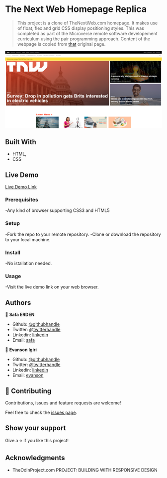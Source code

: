# The Next Web Homepage Replica

> This project is a clone of TheNextWeb.com homepage. It makes use of float, flex and grid CSS display positioning styles. This was completed as part of the Microverse remote software developement curriculum using the pair programming approach. Content of the webpage is copied from [that](https://www.thenextweb.com) original page.

![screenshot](./Assets/img/readme.PNG)

## Built With

- HTML,
- CSS

## Live Demo

[Live Demo Link](https://safaerden.github.io/TheNextWeb-Replica/)

### Prerequisites

-Any kind of browser supporting CSS3 and HTML5

### Setup

-Fork the repo to your remote repository.
-Clone or download the repository to your local machine.

### Install

-No istallation needed.

### Usage

-Visit the live demo link on your web browser.

## Authors

👤 **Safa ERDEN**

- Github: [@githubhandle](https://github.com/SafaErden)
- Twitter: [@twitterhandle](https://twitter.com/safaerden)
- Linkedin: [linkedin](https://www.linkedin.com/in/safaerden/)
- Email: [safa](mailto:safaerden@gmail.com)

👤 **Evanson Igiri**

- Github: [@githubhandle](https://github.com/evansinho)
- Twitter: [@twitterhandle](https://twitter.com/iamsinho1304)
- Linkedin: [linkedin](LinkedIn.com/in/evanson-igiri)
- Email: [evanson](mailto:igiri.evanson@gmail.com)

## 🤝 Contributing

Contributions, issues and feature requests are welcome!

Feel free to check the [issues page](https://github.com/evansinho/The-Next-Web/issues).

## Show your support

Give a ⭐️ if you like this project!

## Acknowledgments

- TheOdinProject.com PROJECT: BUILDING WITH RESPONSIVE DESIGN
